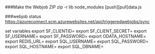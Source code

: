 

###Make the Webjob ZIP
zip -r lib node_modules [push][pull]data.js



###webjob status
https://azureconnect.scm.azurewebsites.net/api/triggeredwebjobs/sync


set variables
export SF_CLIENTID=<salesforce oauth clientid>
export SF_CLIENT_SECRET=<salesforce oauth client secret>
export SF_USERNAME=<salesforce user>
export SF_PASSWORD=<salesforce pass>
export ODATA_HOSTNAME=<deployed host>
export REDIS_URL=<redis>
export SQL_USERNAME=<Azure Sql datadate username>
export SQL_PASSWORD=<Azure Sql datadate password>
export SQL_HOSTNAME=<Azure Sql datadate hostname>
export SQL_DBNAME=<Azure Sql datadate name>
